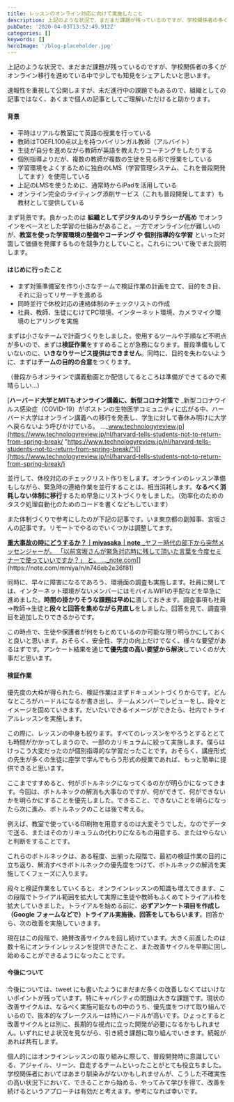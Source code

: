 ```yaml
---
title: レッスンのオンライン対応に向けて実施したこと
description: 上記のような状況で、まだまだ課題が残っているのですが、学校関係者の多くがオンライン移行を進めている中で少しでも知見をシェアしたいと思います。
pubDate: '2020-04-03T13:52:49.912Z'
categories: []
keywords: []
heroImage: '/blog-placeholder.jpg'
---
```


上記のような状況で、まだまだ課題が残っているのですが、学校関係者の多くがオンライン移行を進めている中で少しでも知見をシェアしたいと思います。

速報性を重視して公開しますが、未だ進行中の課題でもあるので、組織としての記事ではなく、あくまで個人の記事としてご理解いただけると助かります。

#### **背景**

*   平時はリアルな教室にて英語の授業を行っている
*   教師はTOEFL100点以上を持つバイリンガル教師（アルバイト）
*   生徒が自分を進めながら教師が英語を教えたりコーチングをしたりする
*   個別指導よりだが、複数の教師が複数の生徒を見る形で授業をしている
*   学習環境をよくするために独自のLMS（学習管理システム、これを普段開発してます）を使用している
*   上記のLMSを使うために、通常時からiPadを活用している
*   オンライン完全のライティング添削サービス（これも普段開発してます）も教材として提供している

まず背景です。良かったのは **組織としてデジタルのリテラシーが高め** でオンラインをベースとした学習の仕組みがあること。一方でオンライン化が難しいのが、**教室を使った学習環境の整備やコーチング や 個別指導的な学習** といった対面して価値を発揮するものを競争力としていこと。これらについて後でまた説明します。

#### **はじめに行ったこと**

*   まず対策準備室を作り小さなチームで検証作業の計画を立て、目的をき目、それに沿ってリサーチを進める
*   同時並行で休校対応の連絡体制のチェックリストの作成
*   社員、教師、生徒にむけてPC環境、インターネット環境、カメラマイク環境のヒアリングを実施

まずは小さなチームで計画づくりをしました。使用するツールや手順など不明点が多いので、まずは**検証作業**をすすめることが急務になります。普段準備もしていないのに、**いきなりサービス提供はできません**。同時に、目的を失わないように、まずは**チームの目的の合意**をつくります。

（普段からオンラインで講義動画とか配信してるところは準備ができてるので素晴らしい…）

[**ハーバード大学とMITもオンライン講義に、新型コロナ対策で**
_新型コロナウイルス感染症（COVID-19）がボストンの生物医学コミュニティに広がる中、ハーバード大学はオンライン講義への移行を発表し、学生に対して春休み明けに大学へ戻らないよう呼びかけている。 ..._www.technologyreview.jp](https://www.technologyreview.jp/nl/harvard-tells-students-not-to-return-from-spring-break/ "https://www.technologyreview.jp/nl/harvard-tells-students-not-to-return-from-spring-break/")[](https://www.technologyreview.jp/nl/harvard-tells-students-not-to-return-from-spring-break/)

並行して、休校対応のチェックリスト作りをします。オンラインのレッスン準備もしながら、緊急時の連絡作業を並行することは、相当消耗します。**なるべく消耗しない体制に移行**するため早急にリストづくりをしました。（効率化のためのタスク処理自動化のためのコードを書くなどもしています）

また体制づくりで参考にしたのが下記の記事です。いま東京都の副知事、宮坂さんの記事です。リモートでやるのでいくつかは調整してます。

[**重大事故の時にどうするか？｜miyasaka｜note**
_ヤフー時代の部下から突然メッセンジャーが。 「以前宮坂さんが緊急対応時に残して頂いた言葉を今度セミナーで使っていいですか？」 と。 ..._note.com](https://note.com/mmiya/n/n746eb2e36f81 "https://note.com/mmiya/n/n746eb2e36f81")[](https://note.com/mmiya/n/n746eb2e36f81)

同時に、早々に障害になるであろう、環境面の調査も実施します。社員に関しては、インターネット環境がないメンバーにはモバイルWIFIの手配などを早急に進めました。**時間の掛かりそうな課題は早めに**潰しておきます。調査事項も社員→教師→生徒と**段々と回答を集めながら見直し**をしました。回答を見て、調査項目を追加したりできるからです。

この時点で、生徒や保護者が何をもとめているのか可能な限り明らかにしておくと良いと思います。おそらく、安全性、学力の向上だけでなく、様々な要望があるはずです。アンケート結果を通じ**て優先度の高い要望から解決**していくのが大事だと思います。

#### **検証作業**

優先度の大枠が得られたら、検証作業はまずドキュメントづくりからです。どんなところがハードルになるか書き出し、チームメンバーでレビューをし、段々とイメージを固めていきます。だいたいできるイメージができたら、社内でトライアルレッスンを実施します。

この際に、レッスンの中身も絞ります。すべてのレッスンをやろうとするととても時間がかかってしまうので、一部のカリキュラムに絞って実施します。僕らはけっこう大変だったのが個別指導的な学習だったことです。おそらく、講座形式の先生が多くの生徒に座学で学んでもらう形式の授業であれば、もっと簡単に提供できると思います。

ここまですすめると、何がボトルネックになってくるのかが明らかになってきます。今回は、ボトルネックの解消も大事なのですが、何ができて、何ができないかを明らかにすることを優先しました。できること、できないことを明らになったら次に進み、ボトルネックのことは後で考える。

例えば、教室で使っている印刷物を用意するのは大変そうでした。なのでデータで送る、またはそのカリキュラムの代わりになるもの用意する、またはやらないと判断をすることです。

これらのボトルネックは、ある程度、出揃った段階で、最初の検証作業の目的に立ち返り、解消すべきボトルネックの優先度をつけて、ボトルネックの解消を実施してくフェーズに入ります。

段々と検証作業をしていくると、オンラインレッスンの知識も増えてきます、この段階でトライアル範囲を拡大して実際に生徒や教師もふくめてトライアル枠を拡大していきました。トライアルを始める前に、**必ずアンケート項目を作成し（Google フォームなどで）トライアル実施後、回答をしてもらいます**。回答から、次の改善を実施していきます。

現在はこの段階で、絶賛改善サイクルを回し続けています。大きく前進したのは数十名にオンラインレッスンを提供できたこと、また改善サイクルを早期に回し始めることができるようになったことです。

#### **今後について**

今後については、tweet にも書いたようにまだまだ多くの改善しなくてはいけないポイントが残っています。特にキャパシティの問題は大きな課題です。現状の改善サイクルは、なるべく実施可能なもの中のうち、優先度をつけて取り組んでいるので、抜本的なブレークスルーは特にハードルが高いです。ひょっとすると改善サイクルとは別に、長期的な視点に立った開発が必要になるかもしれません。いずれにせよ状況を見ながら、引き続き課題に取り組んでいきます。続報があれば共有します。

個人的にはオンラインレッスンの取り組みに際して、普段開発時に意識している、アジャイル、リーン、自走するチームといったことがとても役立ちました。学校関係者においてはあまり馴染みがないかもしれませんが、こうした不確実性の高い状況下において、できることから始める、やってみて学びを得て、改善を続けるというアプローチは有効だと考えます。参考になれば幸いです。